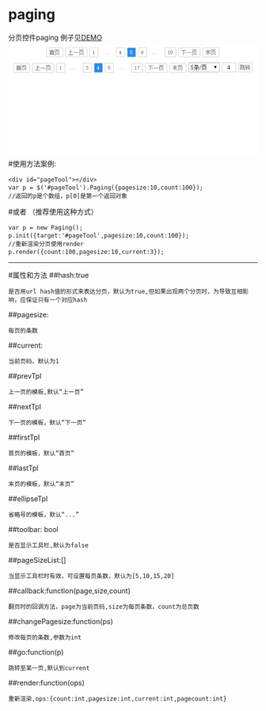 # paging
分页控件paging
例子见[DEMO](http://www.lovewebgames.com/jsmodule/paging.html)  
![预览效果:](example/paging.jpg "分页组件效果图")
#使用方法案例:

	<div id="pageTool"></div>
	var p = $('#pageTool').Paging({pagesize:10,count:100});
	//返回的p是个数组，p[0]是第一个返回对象
#或者 （推荐使用这种方式）

	var p = new Paging();
	p.init({target:'#pageTool',pagesize:10,count:100});
	//重新渲染分页使用render
	p.render({count:100,pagesize:10,current:3});
***
#属性和方法
##hash:true

	是否用url hash值的形式来表达分页，默认为true,但如果出现两个分页时，为导致互相影响，应保证只有一个对应hash
##pagesize:

	每页的条数
##current:

	当前页码，默认为1
##prevTpl

	上一页的模板,默认“上一页”
##nextTpl

	下一页的模板，默认“下一页”
##firstTpl

	首页的模板，默认“首页”
##lastTpl

	末页的模板，默认“末页”
##ellipseTpl

	省略号的模板，默认“...”
##toolbar: bool

	是否显示工具栏,默认为false
##pageSizeList:[]

	当显示工具栏时有效，可设置每页条数，默认为[5,10,15,20]
##callback:function(page,size,count)

	翻页时的回调方法，page为当前页码,size为每页条数，count为总页数
##changePagesize:function(ps)

	修改每页的条数,参数为int
##go:function(p)

	跳转至某一页,默认到current
##render:function(ops)

	重新渲染,ops:{count:int,pagesize:int,current:int,pagecount:int}